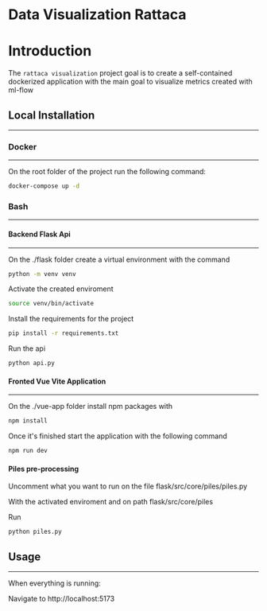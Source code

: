 # Data Visualization Rattaca


# Introduction

The ``rattaca visualization`` project goal is to create a self-contained dockerized application with the main goal to visualize metrics created with ml-flow


##  Local Installation
---


### Docker
---

On the root folder of the project run the following command:

```bash
docker-compose up -d
```


### Bash
---

#### Backend Flask Api
---

On the ./flask folder create a virtual environment with the command

```bash
python -m venv venv
```

Activate the created enviroment

```bash
source venv/bin/activate
```

Install the requirements for the project

```bash
pip install -r requirements.txt
```

Run the api

```bash
python api.py
```

#### Fronted Vue Vite Application
---

On the ./vue-app folder install npm packages with

```bash
npm install
```

Once it's finished start the application with the following command

```bash
npm run dev
```

#### Piles pre-processing

Uncomment what you want to run on the file flask/src/core/piles/piles.py

With the activated enviroment and on path flask/src/core/piles

Run

```bash
python piles.py
```

## Usage
---

When everything is running:

Navigate to http://localhost:5173

